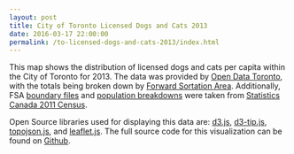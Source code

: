 ```yaml
---
layout: post
title: City of Toronto Licensed Dogs and Cats 2013
date: 2016-03-17 22:00:00
permalink: /to-licensed-dogs-and-cats-2013/index.html
---
```


This map shows the distribution of licensed dogs and cats per capita within the City of Toronto for 2013. The data was provided by [Open Data Toronto](http://www1.toronto.ca/wps/portal/contentonly?vgnextoid=0a7e1f46f71fb310VgnVCM10000071d60f89RCRD&vgnextchannel=1a66e03bb8d1e310VgnVCM10000071d60f89RCRD), with the totals being broken down by [Forward Sortation Area](https://www12.statcan.gc.ca/census-recensement/2006/ref/notes/FSA-RTR-eng.cfm). Additionally, FSA [boundary files](https://www12.statcan.gc.ca/census-recensement/2011/geo/bound-limit/bound-limit-eng.cfm) and [population breakdowns](https://www12.statcan.gc.ca/census-recensement/2011/dp-pd/hlt-fst/pd-pl/Table-Tableau.cfm?LANG=Eng&T=1201&S=22&O=A) were taken from [Statistics Canada 2011 Census](http://www12.statcan.gc.ca/census-recensement/index-eng.cfm).

Open Source libraries used for displaying this data are: [d3.js](https://github.com/mbostock/d3), [d3-tip.js](https://github.com/Caged/d3-tip), [topojson.js](https://github.com/mbostock/topojson), and [leaflet.js](https://github.com/Leaflet/Leaflet). The full source code for this visualization can be found on [Github](https://github.com/rhydomako/rhydomako.ca/tree/master/posts/dogsCatsTO/).

<link rel="stylesheet" type="text/css" href="/posts/dogsCatsTO/css/leaflet.css">
<link rel="stylesheet" type="text/css" href="/posts/dogsCatsTO/css/style.css">

<div id="viz"></div>

<script src="/posts/dogsCatsTO/js/libs/d3.min.js" type="text/javascript"></script>
<script src="/posts/dogsCatsTO/js/libs/d3-tip.min.js" type="text/javascript"></script>
<script src="/posts/dogsCatsTO/js/libs/topojson.min.js" type="text/javascript"></script>
<script src="/posts/dogsCatsTO/js/libs/leaflet.js" type="text/javascript"></script>

<script src="/posts/dogsCatsTO/js/script.js" type="text/javascript"></script>
